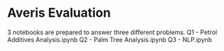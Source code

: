 # Averis Evaluation
3 notebooks are prepared to answer three different problems.
Q1 - Petrol Additives Analysis.ipynb
Q2 - Palm Tree Analysis.ipynb
Q3 - NLP.ipynb

